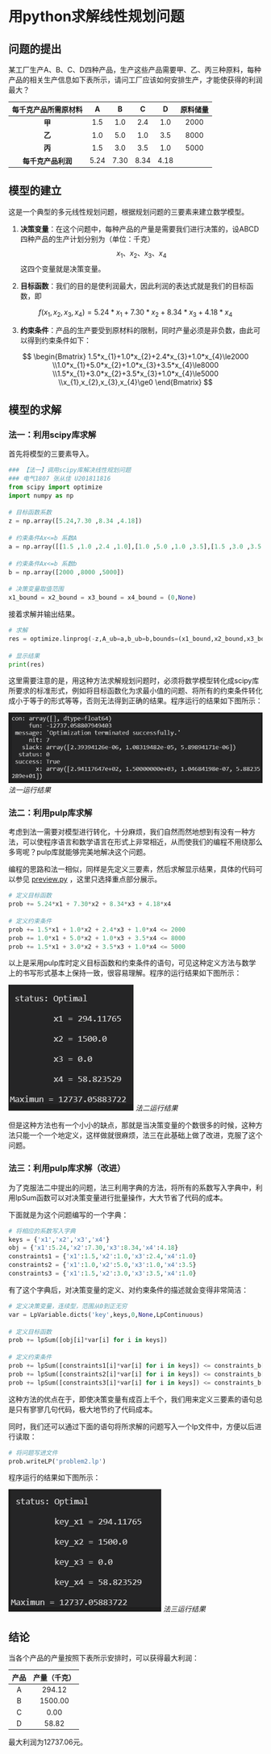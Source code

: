 # 用python求解线性规划问题

## 问题的提出

某工厂生产A、B、C、D四种产品，生产这些产品需要甲、乙、丙三种原料，每种产品的相关生产信息如下表所示，请问工厂应该如何安排生产，才能使获得的利润最大？

| 每千克产品所需原材料 |   A   |   B   |   C   |   D   | 原料储量 |
| :------------------: | :---: | :---: | :---: | :---: | :------: |
|        **甲**        |  1.5  |  1.0  |  2.4  |  1.0  |   2000   |
|        **乙**        |  1.0  |  5.0  |  1.0  |  3.5  |   8000   |
|        **丙**        |  1.5  |  3.0  |  3.5  |  1.0  |   5000   |
|  **每千克产品利润**  | 5.24  | 7.30  | 8.34  | 4.18  |

## 模型的建立

这是一个典型的多元线性规划问题，根据规划问题的三要素来建立数学模型。

1. **决策变量**：在这个问题中，每种产品的产量是需要我们进行决策的，设ABCD四种产品的生产计划分别为（单位：千克）
$$
x_{1}、x_{2}、x_{3}、x_{4}
$$
这四个变量就是决策变量。

2. **目标函数**：我们的目的是使利润最大，因此利润的表达式就是我们的目标函数，即

$$
f(x_{1},x_{2},x_{3},x_{4})=5.24*x_{1}+7.30*x_{2}+8.34*x_{3}+4.18*x_{4}
$$

3. **约束条件**：产品的生产要受到原材料的限制，同时产量必须是非负数，由此可以得到约束条件如下：

$$
\begin{Bmatrix}
1.5*x_{1}+1.0*x_{2}+2.4*x_{3}+1.0*x_{4}\le2000
\\1.0*x_{1}+5.0*x_{2}+1.0*x_{3}+3.5*x_{4}\le8000
\\1.5*x_{1}+3.0*x_{2}+3.5*x_{3}+1.0*x_{4}\le5000
\\x_{1},x_{2},x_{3},x_{4}\ge0
\end{Bmatrix}
$$

## 模型的求解

### 法一：利用scipy库求解

首先将模型的三要素导入。

```python
### 【法一】调用scipy库解决线性规划问题
### 电气1807 张从佳 U201811816
from scipy import optimize
import numpy as np

# 目标函数系数
z = np.array([5.24,7.30 ,8.34 ,4.18])

# 约束条件Ax<=b 系数A
a = np.array([[1.5 ,1.0 ,2.4 ,1.0],[1.0 ,5.0 ,1.0 ,3.5],[1.5 ,3.0 ,3.5 ,1.0]])

# 约束条件Ax<=b 系数b
b = np.array([2000 ,8000 ,5000])

# 决策变量取值范围
x1_bound = x2_bound = x3_bound = x4_bound = (0,None)
```

接着求解并输出结果。

```python
# 求解
res = optimize.linprog(-z,A_ub=a,b_ub=b,bounds=(x1_bound,x2_bound,x3_bound,x4_bound))

# 显示结果
print(res)
```

这里需要注意的是，用这种方法求解规划问题时，必须将数学模型转化成scipy库所要求的标准形式，例如将目标函数化为求最小值的问题、将所有的约束条件转化成小于等于的形式等等，否则无法得到正确的结果。程序运行的结果如下图所示：

![](photo1.png)
*法一运行结果*

### 法二：利用pulp库求解

考虑到法一需要对模型进行转化，十分麻烦，我们自然而然地想到有没有一种方法，可以使程序语言和数学语言在形式上非常相近，从而使我们的编程不用绕那么多弯呢？pulp库就能够完美地解决这个问题。

编程的思路和法一相似，同样是先定义三要素，然后求解显示结果，具体的代码可以参见 [preview.py](https://github.com/myOswald/preview_zcj/blob/master/preview.py) ，这里只选择重点部分展示。

```python
# 定义目标函数
prob += 5.24*x1 + 7.30*x2 + 8.34*x3 + 4.18*x4

# 定义约束条件
prob += 1.5*x1 + 1.0*x2 + 2.4*x3 + 1.0*x4 <= 2000
prob += 1.0*x1 + 5.0*x2 + 1.0*x3 + 3.5*x4 <= 8000
prob += 1.5*x1 + 3.0*x2 + 3.5*x3 + 1.0*x4 <= 5000
```

以上是采用pulp库时定义目标函数和约束条件的语句，可见这种定义方法与数学上的书写形式基本上保持一致，很容易理解。程序的运行结果如下图所示：

![](photo2.png)
*法二运行结果*

但是这种方法也有一个小小的缺点，那就是当决策变量的个数很多的时候，这种方法只能一个一个地定义，这样做就很麻烦，法三在此基础上做了改进，克服了这个问题。

### 法三：利用pulp库求解（改进）

为了克服法二中提出的问题，法三利用字典的方法，将所有的系数写入字典中，利用lpSum函数可以对决策变量进行批量操作，大大节省了代码的成本。

下面就是为这个问题编写的一个字典：

```python
# 将相应的系数写入字典
keys = {'x1','x2','x3','x4'}
obj = {'x1':5.24,'x2':7.30,'x3':8.34,'x4':4.18}
constraints1 = {'x1':1.5,'x2':1.0,'x3':2.4,'x4':1.0}
constraints2 = {'x1':1.0,'x2':5.0,'x3':1.0,'x4':3.5}
constraints3 = {'x1':1.5,'x2':3.0,'x3':3.5,'x4':1.0}
```

有了这个字典后，对决策变量的定义、对约束条件的描述就会变得非常简洁：

```python
# 定义决策变量，连续型，范围从0到正无穷
var = LpVariable.dicts('key',keys,0,None,LpContinuous)

# 定义目标函数
prob += lpSum([obj[i]*var[i] for i in keys])

# 定义约束条件
prob += lpSum([constraints1[i]*var[i] for i in keys]) <= constraints_b[0]
prob += lpSum([constraints2[i]*var[i] for i in keys]) <= constraints_b[1]
prob += lpSum([constraints3[i]*var[i] for i in keys]) <= constraints_b[2]
```

这种方法的优点在于，即使决策变量有成百上千个，我们用来定义三要素的语句总是只有寥寥几句代码，极大地节约了代码成本。

同时，我们还可以通过下面的语句将所求解的问题写入一个lp文件中，方便以后进行读取：

```python
# 将问题写进文件
prob.writeLP('problem2.lp')
```

程序运行的结果如下图所示：

![](photo3.png)
*法三运行结果*

## 结论

当各个产品的产量按照下表所示安排时，可以获得最大利润：

| 产品  | 产量（千克） |
| :---: | :----------: |
|   A   |    294.12    |
|   B   |   1500.00    |
|   C   |     0.00     |
|   D   |    58.82     |

最大利润为12737.06元。